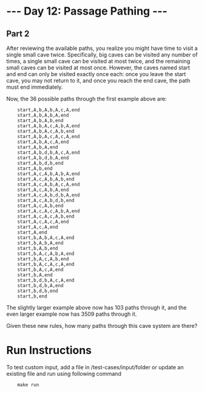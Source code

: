 # --- Day 12: Passage Pathing ---

## Part 2

After reviewing the available paths, you realize you might have time to visit a single small cave twice. Specifically, big caves can be visited any number of times, a single small cave can be visited at most twice, and the remaining small caves can be visited at most once. However, the caves named start and end can only be visited exactly once each: once you leave the start cave, you may not return to it, and once you reach the end cave, the path must end immediately.

Now, the 36 possible paths through the first example above are:

        start,A,b,A,b,A,c,A,end
        start,A,b,A,b,A,end
        start,A,b,A,b,end
        start,A,b,A,c,A,b,A,end
        start,A,b,A,c,A,b,end
        start,A,b,A,c,A,c,A,end
        start,A,b,A,c,A,end
        start,A,b,A,end
        start,A,b,d,b,A,c,A,end
        start,A,b,d,b,A,end
        start,A,b,d,b,end
        start,A,b,end
        start,A,c,A,b,A,b,A,end
        start,A,c,A,b,A,b,end
        start,A,c,A,b,A,c,A,end
        start,A,c,A,b,A,end
        start,A,c,A,b,d,b,A,end
        start,A,c,A,b,d,b,end
        start,A,c,A,b,end
        start,A,c,A,c,A,b,A,end
        start,A,c,A,c,A,b,end
        start,A,c,A,c,A,end
        start,A,c,A,end
        start,A,end
        start,b,A,b,A,c,A,end
        start,b,A,b,A,end
        start,b,A,b,end
        start,b,A,c,A,b,A,end
        start,b,A,c,A,b,end
        start,b,A,c,A,c,A,end
        start,b,A,c,A,end
        start,b,A,end
        start,b,d,b,A,c,A,end
        start,b,d,b,A,end
        start,b,d,b,end
        start,b,end

The slightly larger example above now has 103 paths through it, and the even larger example now has 3509 paths through it.

Given these new rules, how many paths through this cave system are there?


# Run Instructions

To test custom input, add a file in /test-cases/input/folder or update an existing file and run using following command

        make run